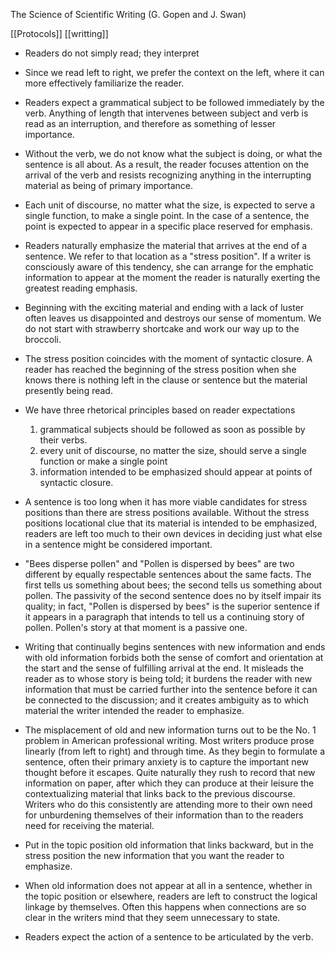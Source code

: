 The Science of Scientific Writing  (G. Gopen and J. Swan)

[[Protocols]]
[[writting]]

- Readers do not simply read; they interpret

- Since we read left to right, we prefer the context on the left, where it can more effectively familiarize the reader.

- Readers expect a grammatical subject to be followed immediately by the verb.
  Anything of length that intervenes between subject and verb is read as an interruption, and therefore as something of lesser importance.

- Without the verb, we do not know what the subject is doing, or what the sentence is all about.
  As a result, the reader focuses attention on the arrival of the verb and resists recognizing anything in the interrupting material as being of primary importance.

- Each unit of discourse, no matter what the size, is expected to serve a single function, to make a single point.  In the case of a sentence, the point is expected to appear in a specific place reserved for emphasis.

- Readers naturally emphasize the material that arrives at the end of a sentence.
  We refer to that location as a "stress position".  If a writer is consciously aware of this tendency, she can arrange for the emphatic information to appear at the moment the reader is naturally exerting the greatest reading emphasis.

- Beginning with the exciting material and ending with a lack of luster often leaves us disappointed and destroys our sense of momentum.  We do not start with strawberry shortcake and work our way up to the broccoli.

- The stress position coincides with the moment of syntactic closure.
  A reader has reached the beginning of the stress position when she knows there is nothing left in the clause or sentence but the material presently being read.

- We have three rhetorical principles based on reader expectations
  1) grammatical subjects should be followed as soon as possible by their verbs.
  2) every unit of discourse, no matter the size, should serve a single function or make a single point
  3) information intended to be emphasized should appear at points of syntactic closure.

- A sentence is too long when it has more viable candidates for stress positions than there are stress positions available.
  Without the stress positions locational clue that its material is intended to be emphasized, readers are left too much to their own devices in deciding just what else in a sentence might be considered important.

- "Bees disperse pollen" and "Pollen is dispersed by bees" are two different by equally respectable sentences about the same facts.
  The first tells us something about bees; the second tells us something about pollen.
  The passivity of the second sentence does no by itself impair its quality; in fact, "Pollen is dispersed by bees" is the superior sentence if it appears in a paragraph that intends to tell us a continuing story of pollen.
  Pollen's story at that moment is a passive one.

- Writing that continually begins sentences with new information and ends with old information forbids both the sense of comfort and orientation at the start and the sense of fulfilling arrival at the end.
  It misleads the reader as to whose story is being told; it burdens the reader with new information that must be carried further into the sentence before it can be connected to the discussion; and it creates ambiguity as to which material the writer intended the reader to emphasize.

- The misplacement of old and new information turns out to be the No. 1 problem in American professional writing.
  Most writers produce prose linearly (from left to right) and through time.
  As they begin to formulate a sentence, often their primary anxiety is to capture the important new thought before it escapes.
  Quite naturally they rush to record that new information on paper, after which they can produce at their leisure the contextualizing material that links back to the previous discourse.
  Writers who do this consistently are attending more to their own need for unburdening themselves of their information than to the readers need for receiving the material.

- Put in the topic position old information that links backward, but in the stress position the new information that you want the reader to emphasize.

- When old information does not appear at all in a sentence, whether in the topic position or elsewhere, readers are left to construct the logical linkage by themselves.
  Often this happens when connections are so clear in the writers mind that they seem unnecessary to state.

- Readers expect the action of a sentence to be articulated by the verb.

